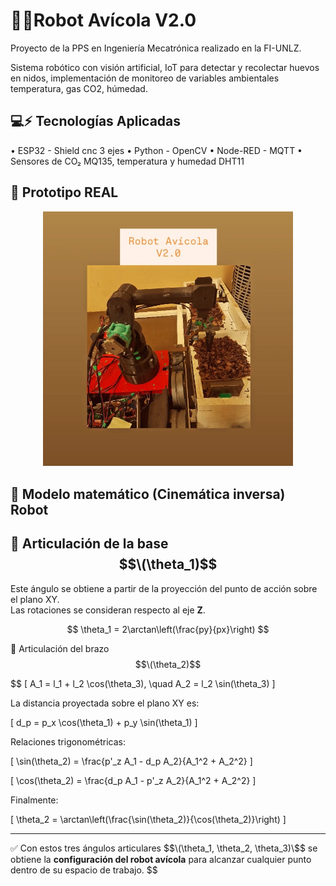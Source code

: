 # 🐔🥚Robot Avícola V2.0

Proyecto de la PPS en Ingeniería Mecatrónica realizado en la FI-UNLZ.

Sistema robótico con visión artificial, IoT para detectar y recolectar huevos en nidos, implementación de monitoreo de variables ambientales temperatura, gas CO2, húmedad.

## 💻⚡ Tecnologías Aplicadas
• ESP32 - Shield cnc 3 ejes
• Python - OpenCV
• Node-RED - MQTT
• Sensores de CO₂ MQ135, temperatura y humedad DHT11

## 📸 Prototipo REAL

<p align="center">
  <img src="robot.jpg" alt="Vista del robot" width="400"/>
</p>

## 📐 Modelo matemático (Cinemática inversa) Robot
## 🔹 Articulación de la base $$\(\theta_1)$$

Este ángulo se obtiene a partir de la proyección del punto de acción sobre el plano XY.  
Las rotaciones se consideran respecto al eje **Z**.

$$
\theta_1 = 2\arctan\left(\frac{py}{px}\right)
$$

🔹 Articulación del brazo $$\(\theta_2)$$

$$
\[
A_1 = l_1 + l_2 \cos(\theta_3), \quad A_2 = l_2 \sin(\theta_3)
\]

La distancia proyectada sobre el plano XY es:

\[
d_p = p_x \cos(\theta_1) + p_y \sin(\theta_1)
\]

Relaciones trigonométricas:

\[
\sin(\theta_2) = \frac{p'_z A_1 - d_p A_2}{A_1^2 + A_2^2}
\]

\[
\cos(\theta_2) = \frac{d_p A_1 - p'_z A_2}{A_1^2 + A_2^2}
\]

Finalmente:

\[
\theta_2 = \arctan\left(\frac{\sin(\theta_2)}{\cos(\theta_2)}\right)
\]

---

✅ Con estos tres ángulos articulares $$\(\theta_1, \theta_2, \theta_3)\$$ se obtiene la **configuración del robot avícola** para alcanzar cualquier punto dentro de su espacio de trabajo.
$$
